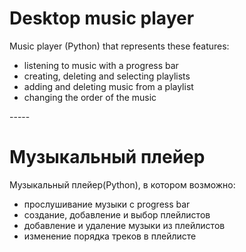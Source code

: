 <h1>Desktop music player</h1>

Music player (Python) that represents these features:
<ul>
<li>listening to music with a progress bar</li>
<li>creating, deleting and selecting playlists</li>
<li>adding and deleting music from a playlist</li>
<li>changing the order of the music</li>
</ul>
-----
<h1>Музыкальный плейер</h1>

Музыкальный плейер(Python), в котором возможно:
<ul>
<li>прослушивание музыки с progress bar</li>
<li>создание, добавление и выбор плейлистов</li>
<li>добавление и удаление музыки из плейлистов</li>
<li>изменение порядка треков в плейлисте</li>
</ul>